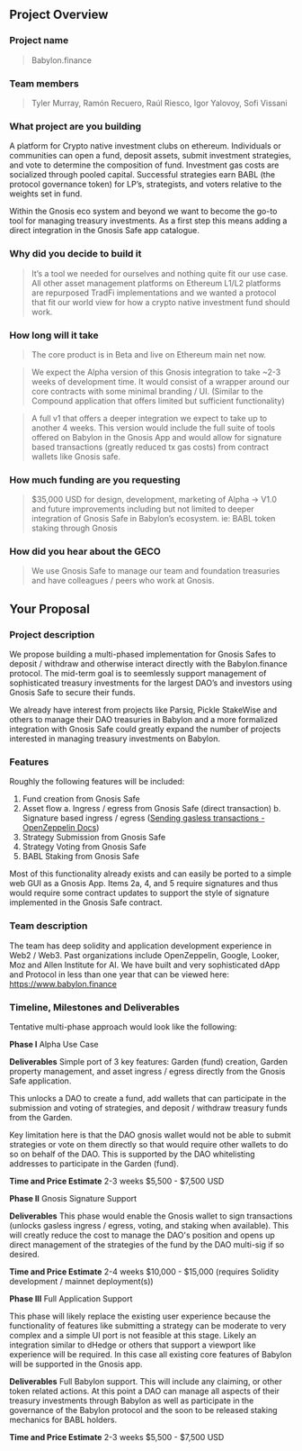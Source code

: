 ## Project Overview

### Project name

> Babylon.finance

### Team members

> Tyler Murray, Ramón Recuero, Raúl Riesco, Igor Yalovoy, Sofi Vissani

### What project are you building

A platform for Crypto native investment clubs on ethereum. Individuals or communities can open a fund, deposit assets, submit investment strategies, and vote to determine the composition of fund. Investment gas costs are socialized through pooled capital. Successful strategies earn BABL (the protocol governance token) for LP’s, strategists, and voters relative to the weights set in fund.

Within the Gnosis eco system and beyond we want to become the go-to tool for managing treasury investments. As a first step this means adding a direct integration in the Gnosis Safe app catalogue.

### Why did you decide to build it

> It’s a tool we needed for ourselves and nothing quite fit our use case. All other asset management platforms on Ethereum L1/L2 platforms are repurposed TradFi implementations and we wanted a protocol that fit our world view for how a crypto native investment fund should work.

### How long will it take

> The core product is in Beta and live on Ethereum main net now.

> We expect the Alpha version of this Gnosis integration to take ~2-3 weeks of development time. It would consist of a wrapper around our core contracts with some minimal branding / UI. (Similar to the Compound application that offers limited but sufficient functionality)

> A full v1 that offers a deeper integration we expect to take up to another 4 weeks. This version would include the full suite of tools offered on Babylon in the Gnosis App and would allow for signature based transactions (greatly reduced tx gas costs) from contract wallets like Gnosis safe.

### How much funding are you requesting

> $35,000 USD for design, development, marketing of Alpha -> V1.0 and future improvements including but not limited to deeper integration of Gnosis Safe in Babylon’s ecosystem. ie: BABL token staking through Gnosis

### How did you hear about the GECO

> We use Gnosis Safe to manage our team and foundation treasuries and have colleagues / peers who work at Gnosis.

## Your Proposal

### Project description

We propose building a multi-phased implementation for Gnosis Safes to deposit / withdraw and otherwise interact directly with the Babylon.finance protocol. The mid-term goal is to seemlessly support management of sophisticated treasury investments for the largest DAO’s and investors using Gnosis Safe to secure their funds.

We already have interest from projects like Parsiq, Pickle StakeWise and others to manage their DAO treasuries in Babylon and a more formalized integration with Gnosis Safe could greatly expand the number of projects interested in managing treasury investments on Babylon.

### Features

Roughly the following features will be included:

1. Fund creation from Gnosis Safe
2. Asset flow
   a. Ingress / egress from Gnosis Safe (direct transaction)
   b. Signature based ingress / egress ([Sending gasless transactions - OpenZeppelin Docs](https://docs.openzeppelin.com/learn/sending-gasless-transactions))
3. Strategy Submission from Gnosis Safe
4. Strategy Voting from Gnosis Safe
5. BABL Staking from Gnosis Safe

Most of this functionality already exists and can easily be ported to a simple web GUI as a Gnosis App. Items 2a, 4, and 5 require signatures and thus would require some contract updates to support the style of signature implemented in the Gnosis Safe contract.

### Team description

The team has deep solidity and application development experience in Web2 / Web3. Past organizations include OpenZeppelin, Google, Looker, Moz and Allen Institute for AI. We have built and very sophisticated dApp and Protocol in less than one year that can be viewed here: https://www.babylon.finance

### Timeline, Milestones and Deliverables

Tentative multi-phase approach would look like the following:

**Phase I** Alpha Use Case

**Deliverables**
Simple port of 3 key features:
Garden (fund) creation, Garden property management, and asset ingress / egress directly from the Gnosis Safe application.

This unlocks a DAO to create a fund, add wallets that can participate in the submission and voting of strategies, and deposit / withdraw treasury funds from the Garden.

Key limitation here is that the DAO gnosis wallet would not be able to submit strategies or vote on them directly so that would require other wallets to do so on behalf of the DAO. This is supported by the DAO whitelisting addresses to participate in the Garden (fund).

**Time and Price Estimate**
2-3 weeks
$5,500 - $7,500 USD

**Phase II** Gnosis Signature Support

**Deliverables**
This phase would enable the Gnosis wallet to sign transactions (unlocks gasless ingress / egress, voting, and staking when available). This will creatly reduce the cost to manage the DAO's position and opens up direct management of the strategies of the fund by the DAO multi-sig if so desired.

**Time and Price Estimate**
2-4 weeks
$10,000 - $15,000 (requires Solidity development / mainnet deployment(s))

**Phase III** Full Application Support

This phase will likely replace the existing user experience because the functionality of features like submitting a strategy can be moderate to very complex and a simple UI port is not feasible at this stage. Likely an integration similar to dHedge or others that support a viewport like experience will be required. In this case all existing core features of Babylon will be supported in the Gnosis app.

**Deliverables**
Full Babylon support. This will include any claiming, or other token related actions. At this point a DAO can manage all aspects of their treasury investments through Babylon as well as participate in the governance of the Babylon protocol and the soon to be released staking mechanics for BABL holders.

**Time and Price Estimate**
2-3 weeks
$5,500 - $7,500 USD
